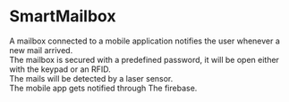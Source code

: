 # SmartMailbox
A mailbox connected to a mobile application notifies the user whenever a new mail arrived.<br>
The mailbox is secured with a predefined password, it will be open either with the keypad or an RFID.<br>
The mails will be detected by a laser sensor.<br>
The mobile app gets notified through The firebase.

